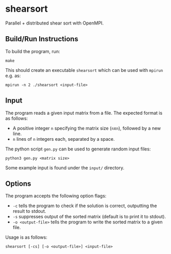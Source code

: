# shearsort
Parallel + distributed shear sort with OpenMPI.

## Build/Run Instructions
To build the program, run:
```
make
```
This should create an executable `shearsort` which can be used with `mpirun` e.g. as:
```
mpirun -n 2 ./shearsort <input-file>
```

## Input
The program reads a given input matrix from a file. The expected format is as follows:
- A positive integer `n` specifying the matrix size (`n`x`n`), followed by a new line.
- `n` lines of `n` integers each, separated by a space.

The python script `gen.py` can be used to generate random input files:
```
python3 gen.py <matrix size>
```

Some example input is found under the `input/` directory.

## Options
The program accepts the following option flags:
- `-c` tells the program to check if the solution is correct, outputting the result to stdout.
- `-s` suppresses output of the sorted matrix (default is to print it to stdout).
- `-o <output-file>` tells the program to write the sorted matrix to a given file.

Usage is as follows:
```
shearsort [-cs] [-o <output-file>] <input-file>
```
